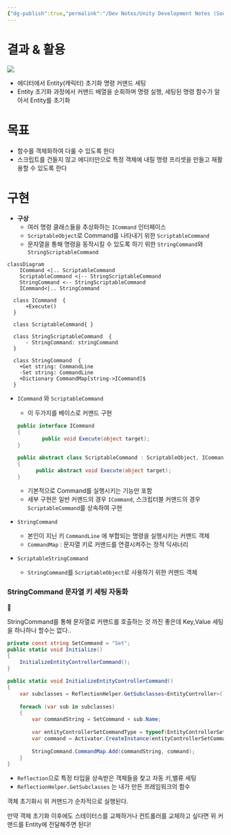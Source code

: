 ```yaml
---
{"dg-publish":true,"permalink":"/Dev Notes/Unity Development Notes (Sources)/250131_커맨드 패턴을 이용해 메서드를 객체화하기/","noteIcon":"","created":"2024-12-15T23:26:49.000+09:00","updated":"2025-07-20T02:49:56.123+09:00"}
---
```


# 결과 & 활용
![](https://i.imgur.com/K3o9dBi.png)
- 에디터에서 Entity(캐릭터) 초기화 명령 커맨드 세팅
- Entity 초기화 과정에서 커맨드 배열을 순회하며 명령 실행, 세팅된 명령 함수가 알아서 Entity를 초기화

# 목표
- 함수를 객체화하여 다룰 수 있도록 한다
- 스크립트를 건들지 않고 에디터만으로 특정 객체에 내릴 명령 프리셋을 만들고 재활용할 수 있도록 한다

# 구현
- **구상**
    - 여러 명령 클래스들을 추상화하는 `ICommand` 인터페이스
    - `ScriptableObject`로 Command를 나타내기 위한 `ScriptableCommand`
    - 문자열을 통해 명령을 동작시킬 수 있도록 하기 위한 `StringCommand`와 `StringScriptableCommand`

```mermaid
classDiagram
	ICommand <|.. ScriptableCommand
	ScriptableCommand <|-- StringScriptableCommand
	StringCommand <-- StringScriptableCommand
	ICommand<|.. StringCommand
  
  class ICommand  {
      +Execute()
  }
  
  class ScriptableCommand{ }
  
  class StringScriptableCommand  {
	  - StringCommand: stringCommand
  }
  
  class StringCommand  {
    +Get string: CommandLine
    -Set string: CommandLine
    +Dictionary CommandMap[string->ICommand]$
  }
```

- `ICommand` 와 `ScriptableCommand`
    
    - 이 두가지를 베이스로 커맨드 구현
    
    ```csharp
    public interface ICommand
    {
    		public void Execute(object target);
    }
    
    public abstract class ScriptableCommand : ScriptableObject, ICommand
    {
    	  public abstract void Execute(object target);
    }
    ```
    
    - 기본적으로 Command를 실행시키는 기능만 포함
    - 세부 구현은 일반 커맨드의 경우 `ICommand`, 스크립터블 커맨드의 경우`ScriptableCommand`를 상속하여 구현
- `StringCommand`
    
    - 본인이 지닌 키 `CommandLine` 에 부합되는 명령을 실행시키는 커맨드 객체
    - `CommandMap` : 문자열 키로 커맨드를 연결시켜주는 정적 딕셔너리
- `ScriptableStringCommand`
    
    - `StringCommand`를 `ScriptableObject`로 사용하기 위한 커맨드 객체

### StringCommand 문자열 키 세팅 자동화

<aside> 🤔

StringCommand를 통해 문자열로 커맨드를 호출하는 것 까진 좋은데 Key,Value 세팅을 하나하나 할수는 없다..

</aside>

```csharp
private const string SetCommand = "Set";
public static void Initialize()
{
    InitializeEntityControllerCommand();
}

public static void InitializeEntityControllerCommand()
{
    var subclasses = ReflectionHelper.GetSubclasses<EntityController>();
    
    foreach (var sub in subclasses)
    {
        var commandString = SetCommand + sub.Name;
        
        var entityControllerSetCommandType = typeof(EntityControllerSetCommand<>).MakeGenericType(sub);
        var command = Activator.CreateInstance(entityControllerSetCommandType) as ICommand;
        
        StringCommand.CommandMap.Add(commandString, command);
    }
}
```

- `Reflection`으로 특정 타입을 상속받은 객체들을 찾고 자동 키,밸류 세팅
- `ReflectionHelper.GetSubclasses` 는 내가 만든 프레임워크의 함수

객체 초기화시 위 커맨드가 순차적으로 실행된다.

만약 객체 초기화 이후에도 스테이터스를 교체하거나 컨트롤러를 교체하고 싶다면 위 커맨드를 Entity에 전달해주면 된다!